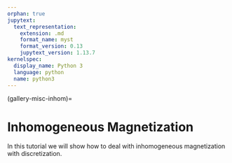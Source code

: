 ```yaml
---
orphan: true
jupytext:
  text_representation:
    extension: .md
    format_name: myst
    format_version: 0.13
    jupytext_version: 1.13.7
kernelspec:
  display_name: Python 3
  language: python
  name: python3
---
```


(gallery-misc-inhom)=

# Inhomogeneous Magnetization

In this tutorial we will show how to deal with inhomogeneous magnetization with discretization.
